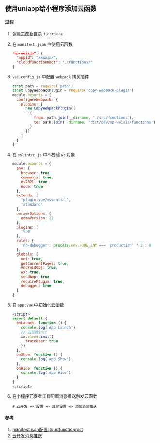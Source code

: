 ## 使用uniapp给小程序添加云函数

#### 过程
1. 创建云函数目录 `functions`

1. 在 `manifest.json` 中使用云函数

    ```json
    "mp-weixin": {
      "appid": "xxxxxxx",
      "cloudfunctionRoot": "./functions/"
    }
    ```

1. `vue.config.js` 中配置 `webpack` 拷贝插件

    ```js
    const path = require('path')
    const CopyWebpackPlugin = require('copy-webpack-plugin')
    module.exports = {
      configureWebpack: {
        plugins: [
          new CopyWebpackPlugin([
            {
              from: path.join(__dirname, './src/functions'),
              to: path.join(__dirname, 'dist/dev/mp-weixin/functions')
            }
          ])
        ]
      }
    }
    ```
1. 在 `eslintrc.js` 中不校验 `wx` 对象

    ```js
    module.exports = {
      env: {
        browser: true,
        commonjs: true,
        es2021: true,
        node: true
      },
      extends: [
        'plugin:vue/essential',
        'standard'
      ],
      parserOptions: {
        ecmaVersion: 12
      },
      plugins: [
        'vue'
      ],
      rules: {
        'no-debugger': process.env.NODE_ENV === 'production' ? 2 : 0
      },
      globals: {
        uni: true,
        getCurrentPages: true,
        AndroidObj: true,
        wx: true,
        sendApp: true,
        requirePlugin: true,
        debugger: true
      }
    }
    ```

1. 在 `app.vue` 中初始化云函数

    ```js
    <script>
    export default {
      onLaunch: function () {
        console.log('App Launch')
        // 云函数init
        wx.cloud.init({
          traceUser: true
        })
      },
      onShow: function () {
        console.log('App Show')
      },
      onHide: function () {
        console.log('App Hide')
      }
    }
    </script>
    ```

1. 在小程序开发者工具配置消息推送触发云函数

    ```shell
    # 云开发 => 设置 => 其他设置 => 添加消息推送
    ```


#### 参考
1. [manifest.json配置cloudfunctionroot](https://uniapp.dcloud.io/collocation/manifest?id=cloudfunctionroot 'manifest.json配置cloudfunctionroot')
1. [云开发消息推送](https://developers.weixin.qq.com/miniprogram/dev/framework/server-ability/message-push.html#option-cloud '云开发消息推送')
